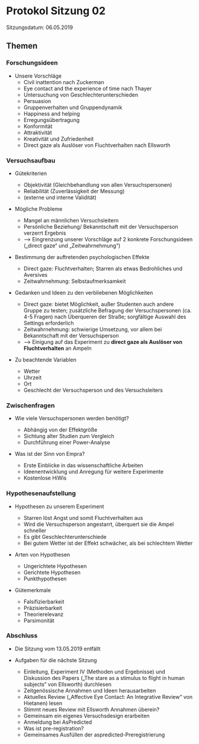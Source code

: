 # Protokol Sitzung 02 #

Sitzungsdatum: 06.05.2019 

## Themen ##


### Forschungsideen ###

- Unsere Vorschläge
    + Civil inattention nach Zuckerman 
    + Eye contact and the experience of time nach Thayer
    + Untersuchung von Geschlechterunterschieden
    + Persuasion
    + Gruppenverhalten und Gruppendynamik
    + Happiness and helping 
    + Erregungsübertragung
    + Konformität
    + Attraktivität 
    + Kreativität und Zufriedenheit 
    + Direct gaze als Auslöser von Fluchtverhalten nach Ellsworth
   

### Versuchsaufbau ###

- Gütekriterien
    + Objektivität (Gleichbehandlung von allen Versuchspersonen)
    + Reliabilität (Zuverlässigkeit der Messung)
    + (externe und interne Validität)
   
- Mögliche Probleme
    + Mangel an männlichen Versuchsleitern
    + Persönliche Beziehung/ Bekanntschaft mit der Versuchsperson verzerrt Ergebnis 
    + --> Eingrenzung unserer Vorschläge auf 2 konkrete Forschungsideen („direct gaze“ und „Zeitwahrnehmung“) 
   
- Bestimmung der auftretenden psychologischen Effekte
    + Direct gaze: Fluchtverhalten; Starren als etwas Bedrohliches und Aversives 
    + Zeitwahrnehmung: Selbstaufmerksamkeit
  
- Gedanken und Ideen zu den verbliebenen Möglichkeiten
    + Direct gaze: bietet Möglichkeit, außer Studenten auch andere Gruppe zu testen; zusätzliche Befragung der Versuchspersonen (ca. 4-5 Fragen) nach Überqueren der Straße; sorgfältige Auswahl des Settings erforderlich
    + Zeitwahrnehmung: schwierige Umsetzung, vor allem bei Bekanntschaft mit der Versuchsperson 
    + --> Einigung auf das Experiment zu **direct gaze als Auslöser von Fluchtverhalten** an Ampeln
   
- Zu beachtende Variablen 
    + Wetter
    + Uhrzeit
    + Ort
    + Geschlecht der Versuchsperson und des Versuchsleiters
  

### Zwischenfragen ###

- Wie viele Versuchspersonen werden benötigt?
    + Abhängig von der Effektgröße 
    + Sichtung alter Studien zum Vergleich 
    + Durchführung einer Power-Analyse 
   
- Was ist der Sinn von Empra?
    + Erste Einblicke in das wissenschaftliche Arbeiten 
    + Ideenentwicklung und Anregung für weitere Experimente 
    + Kostenlose HiWis 


### Hypothesenaufstellung ###

- Hypothesen zu unserem Experiment
    + Starren löst Angst und somit Fluchtverhalten aus 
    + Wird die Versuchsperson angestarrt, überquert sie die Ampel schneller 
    + Es gibt Geschlechterunterschiede
    + Bei gutem Wetter ist der Effekt schwächer, als bei schlechtem Wetter

- Arten von Hypothesen
    + Ungerichtete Hypothesen 
    + Gerichtete Hypothesen 
    + Punkthypothesen
   
- Gütemerkmale 
    + Falsifizierbarkeit
    + Präzisierbarkeit
    + Theorierelevanz 
    + Parsimonität
 

### Abschluss ###

- Die Sitzung vom 13.05.2019 entfällt

- Aufgaben für die nächste Sitzung 
    + Einleitung, Experiment IV (Methoden und Ergebnisse) und Diskussion des Papers („The stare as a stimulus to flight in human subjects“ von Ellsworth) durchlesen
    + Zeitgenössische Annahmen und Ideen herausarbeiten
    + Aktuelles Review („Affective Eye Contact: An Integrative Review“ von Hietanen) lesen
    + Stimmt neues Review mit Ellsworth Annahmen überein?
    + Gemeinsam ein eigenes Versuchsdesign erarbeiten
    + Anmeldung bei AsPredicted
    + Was ist pre-registration?
    + Gemeinsames Ausfüllen der aspredicted-Preregistrierung 












   





